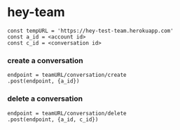 # hey-team

```
const tempURL = 'https://hey-test-team.herokuapp.com'
const a_id = <account id>
const c_id = <conversation id>
```

### create a conversation

```
endpoint = teamURL/conversation/create
.post(endpoint, {a_id})
```

### delete a conversation

```
endpoint = teamURL/conversation/delete
.post(endpoint, {a_id, c_id})
```


